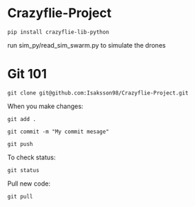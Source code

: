 # Crazyflie-Project
`pip install crazyflie-lib-python`

run sim_py/read_sim_swarm.py to simulate the drones

# Git 101
`git clone git@github.com:Isaksson98/Crazyflie-Project.git `

When you make changes:

`git add . `

`git commit -m "My commit mesage" `

`git push`

To check status:

`git status`

Pull new code:

`git pull`




